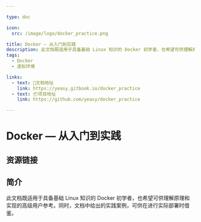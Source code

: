 ```yaml
---

type: doc

icon:
  src: /image/logo/docker_practice.png

title: Docker — 从入门到实践
description: 此文档既适用于具备基础 Linux 知识的 Docker 初学者，也希望可供理解原理和实现的高级用户参考。同时，文档中给出的实践案例，可供在进行实际部署时借鉴。
tags:
  - Docker
  - 虚拟环境

links:
  - text: 📖文档地址
    link: https://yeasy.gitbook.io/docker_practice
  - text: 📦项目地址
    link: https://github.com/yeasy/docker_practice

---
```


<ShowLogo />

# Docker — 从入门到实践

<ShowTags />

<ShowBreadcrumb />

## 资源链接

<ShowLinks />

## 简介

此文档既适用于具备基础 Linux 知识的 Docker 初学者，也希望可供理解原理和实现的高级用户参考。同时，文档中给出的实践案例，可供在进行实际部署时借鉴。
